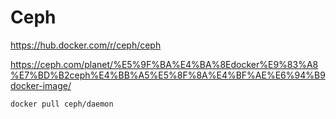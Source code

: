 # Ceph

https://hub.docker.com/r/ceph/ceph

https://ceph.com/planet/%E5%9F%BA%E4%BA%8Edocker%E9%83%A8%E7%BD%B2ceph%E4%BB%A5%E5%8F%8A%E4%BF%AE%E6%94%B9docker-image/

```
docker pull ceph/daemon
```
